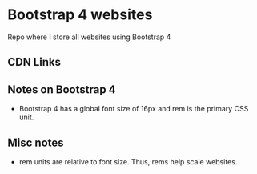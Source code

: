 # Bootstrap 4 websites
Repo where I store all websites using Bootstrap 4 

## CDN Links

## Notes on Bootstrap 4
* Bootstrap 4 has a global font size of 16px and rem is the primary CSS unit.
## Misc notes
* rem units are relative to font size. Thus, rems help scale websites.
